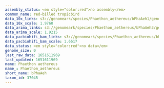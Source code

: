 ```yaml
---
assembly_status: <em style="color:red">no assembly</em>
common_name: red-billed tropicbird
data_10x_links: s3://genomeark/species/Phaethon_aethereus/bPhaAeh1/genomic_data/10x/<br>
data_10x_scale: 1.9760
data_arima_links: s3://genomeark/species/Phaethon_aethereus/bPhaAeh3/genomic_data/arima/<br>
data_arima_scale: 1.9215
data_pacbiohifi_bam_links: s3://genomeark/species/Phaethon_aethereus/bPhaAeh3/genomic_data/pacbio_hifi/<br>
data_pacbiohifi_bam_scale: 1.6617
data_status: <em style="color:red">no data</em>
genome_size: 0
last_raw_data: 1651611969
last_updated: 1651611969
name: Phaethon aethereus
name_: Phaethon_aethereus
short_name: bPhaAeh
taxon_id: 37045
---
```

